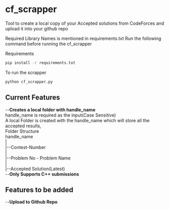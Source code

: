 # cf_scrapper
Tool to create a local copy of your Accepted solutions from CodeForces and upload it into your github repo


Required Library Names is mentioned in requirements.txt
Run the following command before running the cf_scrapper

Requirements
```bash
pip install -r requirements.txt
```

To run the scrapper
```bash
python cf_scrapper.py
```

## Current Features
--**Creates a local folder with handle_name**\
	handle_name is required as the input(Case Sensitive)\
	A local Folder is created with the handle_name which will store all the accepted results,\
	Folder Structure\
	handle_name\
		|\
		|--Contest-Number\
			|\
			|--Problem No - Problem Name\
				|\
				|--Accepted Solution(Latest)\
--**Only Supports C++ submissions**


## Features to be added
--**Upload to Github Repo**
